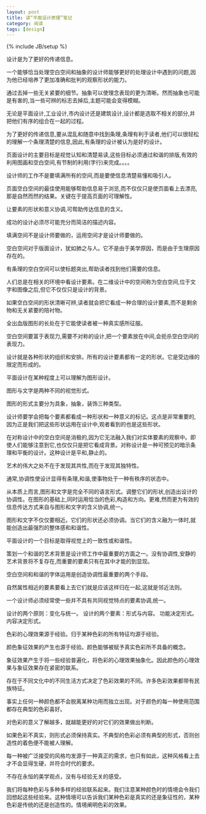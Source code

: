 ```yaml
---
layout: post
title: 读“平面设计原理”笔记
category: 阅读
tags: [design]
---
```

{% include JB/setup %}


设计是为了更好的传递信息。

一个能够恰当处理空白空间和抽象的设计师能够更好的处理设计中遇到的问题,因为他已经培养了更加准确和批判的观察形状的能力。

通过去掉一些无关紧要的细节。抽象可以使理念表现的更为清晰。然而抽象也可能是有害的,当一些可辨的标志去掉后,主题可能会变得模糊。

无论是平面设计,工业设计,市内设计还是建筑设计,设计都是选取不相关的部分,并把他们有序的组合在一起的过程。

为了更好的传递信息,要从混乱和随意中找到条理,条理有利于读者,他们可以很轻松的理解一个条理清楚的信息,因此,有条理的设计被认为是好的设计。

页面设计的主要目标是视觉认知和清楚易读,这些目标必须通过和谐的排版,有效的利用图画和空白空间,有节制的利用(字行)来完成。。。。

设计师的工作不是要填满所有的空间,而是要使信息清楚易懂和吸引人。

页面空白空间的最佳使用能够帮助信息易于浏览,而不仅仅只是使页面看上去漂亮,那是自然而然的结果。关键在于提高页面的可理解性。

让要素的形状和意义协调,可帮助传达信息的含义。

成功的设计必须尽可能充分而简洁的描述内容。

填满空间不是设计师要做的，运用空间才是设计师要做的。

空白空间对于版面设计，犹如肺之与人。它不是由于美学原因，而是由于生理原因存在的。

有条理的空白空间可以使标题突出,帮助读者找到他们需要的信息。

人们总是在相关的环境中看设计要素。在二维设计中的空间称为空白空间,位于文字和图像之后,但它不仅仅只是设计的背景。

如果空白空间的形状清晰可辨,读者就会把它看成一种合理的设计要素,而不是剩余物和无关紧要的陪衬物。

全出血版图形的长处在于它能使读者被一种真实感所征服。

空白空间要富于表现力,需要不对称的设计,把一个要素放在中间,会扼杀空白空间的表现力。

设计就是各种形状的组织和安排。所有的设计要素都有一定的形状。它是受边缘的限定而形成的。

平面设计在某种程度上可以理解为图形设计。

图形与文字是两种不同的视觉形式。

图形的形式主要分为具象，抽象，装饰三种类型。

设计师要学会把每个要素都看成一种形状和一种意义的标记。这点是非常重要的,因为正是我们把这些形状运用在设计中,观者看到的也是这些形状。

在对称设计中的空白空间是消极的,因为它无法融入我们对实体要素的观察中。即使人们能够注意到它,也仅仅只是把它看成背景。对称设计是一种可预见的暗示条理和平衡的设计。这种设计是平和,静止的。

艺术的伟大之处不在于发现其共性,而在于发现其独特性。

通常,协调性使设计显得有条理,和谐,使事物处于一种有秩序的状态中。

从本质上而言,图形和文字是完全不同的语言形式。调整它们的形状,创造出设计的协调性。在图形的基础上,同时运用恰当的色彩,构造和方向。更难,然而更为有效的信息传达方式来自与图形和文字的含义协调,统一。

图形和文字不仅仅要相近。它们的形状还必须协调。当它们的含义融为一体时,就能创造出最强烈的整体感和和谐性。


平面设计的一个目标是取得视觉上的一致性或和谐性。

策划一个和谐的艺术背景是设计师工作中最重要的方面之一。没有协调性,安静的艺术背景将不复存在,而重要的要素只有在其中才能的到显现。


空白空间和和谐的字体运用是创造协调性最重要的两个手段。

自然属性相近的要素要看上去它们就是应该这样归在一起,这就是邻近法则。

一个设计师必须经常使一些并不具有共同视觉特点的要素协调,统一。


设计的两个原则：变化与统一。
设计的两个要素：形式与内容。
功能决定形式。内容决定形式。


色彩的心理效果源于经验。归于某种色彩的所有特征均源于经验。

颜色象征效果的产生也源于经验。颜色能够被赋予真实色彩所不具备的概念。

象征效果产生于将一些经验普遍化，将色彩的心理效果抽象化。因此颜色的心理效果与象征效果存在紧密的联系。

存在于不同文化中的不同生活方式决定了色彩效果的不同。许多色彩效果都带有民族特征。

事实上任何一种颜色都不会脱离某种功用而独立出现。对于颜色的每一种使用范围都存在典型的色彩喜好。

对色彩的意义了解越多，就越能更好的对它们的效果做出判断。

如果色彩不真实，则形式必须保持真实。不典型的色彩必须有典型的形式，否则创造性的着色便不能被人理解。

每一种被广泛接受的风格均发源于一种真正的需求，也只有如此，这种风格看上去才不会显得生硬，并符合时代的要求。

不存在永恒的美学观点，没有与经验无关的感受。

我们将每种色彩与多种多样的经验联系起来。我们注意某种颜色时的情境会令我们回想起这些经验来。这种情境可以告诉我们某种色彩是真实的还是象征性的，某种色彩是传统的还是创造性的。情境阐明色彩的效果。






